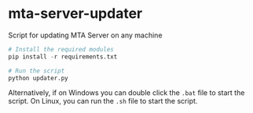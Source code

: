 # mta-server-updater

Script for updating MTA Server on any machine

```py
# Install the required modules
pip install -r requirements.txt
```

```py
# Run the script
python updater.py
```

Alternatively, if on Windows you can double click the `.bat` file to start the script. On Linux, you can run the `.sh` file to start the script.
